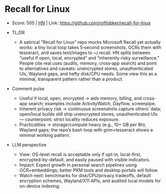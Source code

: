 # Recall for Linux

- Score: 505 | [HN](https://news.ycombinator.com/item?id=45718231) | Link: https://github.com/rolflobker/recall-for-linux

- TL;DR
  - A satirical “Recall for Linux” repo mocks Microsoft Recall yet actually works: a tiny local loop takes 5‑second screenshots, OCRs them with tesseract, and saves text/images to ~/.recall. HN splits between “useful if open, local, encrypted” and “inherently risky surveillance.” People cite real uses (audits, memory, cross‑app search) and point to alternatives and caveats: unencrypted stores, unauthenticated UIs, Wayland gaps, and hefty disk/CPU needs. Some view this as a minimal, transparent pattern rather than a product.

- Comment pulse
  - Useful if local, open, encrypted → aids memory, billing, and cross-app search; examples include ActivityWatch, Dayflow, screenpipe.
  - Inherent privacy risk → continuous screenshots capture others’ data; open/local builds still ship unencrypted stores, unauthenticated UIs — counterpoint: strict locality reduces exposure.
  - Practicalities → storage/compute heavy (e.g., 10+ GB per 8h), Wayland gaps; the repo’s bash loop with grim+tesseract shows a minimal working pattern.

- LLM perspective
  - View: OS-level recall is acceptable only if opt-in, local-first, encrypted-by-default, and easily paused with visible indicators.
  - Impact: Expect growth in personal search pipelines using OCR+embeddings; better PKM tools and desktop portals will follow.
  - Watch next: benchmarks for disk/CPU/privacy tradeoffs, default encryption schemes, Wayland/X11 APIs, and audited local models for on-device indexing.
